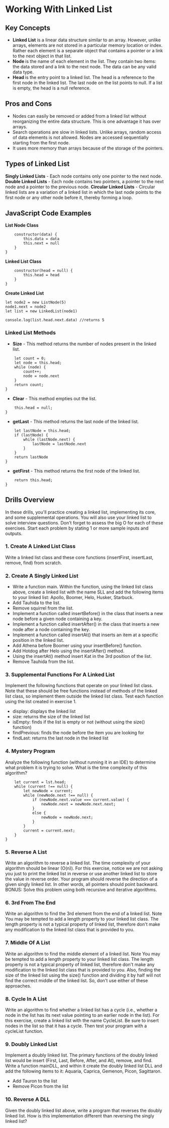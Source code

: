 # Working With Linked List

## Key Concepts

- <b>Linked List</b> is a linear data structure similar to an array. However, unlike arrays, elements are not stored in a particular memory location or index. Rather each element is a separate object that contains a pointer or a link to the next object in that list.
- <b> Node </b> is the name of each element in the list. They contain two items: the data stored and a link to the next node. The data can be any valid data type.
- <b> Head </b> is the entry point to a linked list. The head is a reference to the first node in the linked list. The last node on the list points to null. If a list is empty, the head is a null reference.

## Pros and Cons

- Nodes can easily be removed or added from a linked list without reorganizing the entire data structure. This is one advantage it has over arrays.
- Search operations are slow in linked lists. Unlike arrays, random access of data elements is not allowed. Nodes are accessed sequentially starting from the first node.
- It uses more memory than arrays because of the storage of the pointers.

## Types of Linked List

<b>Singly Linked Lists</b> - Each node contains only one pointer to the next node. 
<b>Double Linked Lists</b> - Each node contains two pointers, a pointer to the next node and a pointer to the previous node.
<b>Circular Linked Lists</b> - Circular linked lists are a variation of a linked list in which the last node points to the first node or any other node before it, thereby forming a loop.

## JavaScript Code Examples

<b>List Node Class</b>
```class ListNode {
    constructor(data) {
        this.data = data
        this.next = null                
    }
}
```

<b>Linked List Class</b>
```class LinkedList {
    constructor(head = null) {
        this.head = head
    }
}
```

<b>Create Linked List</b>
```let node1 = new ListNode(2)
let node2 = new ListNode(5)
node1.next = node2
let list = new LinkedList(node1)

console.log(list.head.next.data) //returns 5
```

### Linked List Methods

- <b>Size</b> - This method returns the number of nodes present in the linked list.

```size() {
    let count = 0; 
    let node = this.head;
    while (node) {
        count++;
        node = node.next
    }
    return count;
}
```

- <b>Clear</b> - This method empties out the list.

```clear() {
    this.head = null;
}
```

- <b>getLast</b> - This method returns the last node of the linked list.

```getLast() {
    let lastNode = this.head;
    if (lastNode) {
        while (lastNode.next) {
            lastNode = lastNode.next
        }
    }
    return lastNode
}
```

- <b>getFirst</b> - This method returns the first node of the linked list.

```getFirst() {
    return this.head;
}
```

## Drills Overview

In these drills, you'll practice creating a linked list, implementing its core, and some supplemental operations. You will also use your linked list to solve interview questions. Don't forget to assess the big O for each of these exercises. Start each problem by stating 1 or more sample inputs and outputs.

### 1. Create A Linked List Class

Write a linked list class and these core functions (insertFirst, insertLast, remove, find) from scratch.

### 2. Create A Singly Linked List


- Write a function main. Within the function, using the linked list class above, create a linked list with the name SLL and add the following items to your linked list: Apollo, Boomer, Helo, Husker, Starbuck.
- Add Tauhida to the list.
- Remove squirrel from the list.
- Implement a function called insertBefore() in the class that inserts a new node before a given node containing a key.
- Implement a function called insertAfter() in the class that inserts a new node after a node containing the key.
- Implement a function called insertAt() that inserts an item at a specific position in the linked list.
- Add Athena before Boomer using your insertBefore() function.
- Add Hotdog after Helo using the insertAfter() method.
- Using the insertAt() method insert Kat in the 3rd position of the list.
- Remove Tauhida from the list.


### 3. Supplemental Functions For A Linked List

Implement the following functions that operate on your linked list class. Note that these should be free functions instead of methods of the linked list class, so implement them outside the linked list class. Test each function using the list created in exercise 1.

- display: displays the linked list
- size: returns the size of the linked list
- isEmpty: finds if the list is empty or not (without using the size() function)
- findPrevious: finds the node before the item you are looking for
- findLast: returns the last node in the linked list


### 4. Mystery Program

Analyze the following function (without running it in an IDE) to determine what problem it is trying to solve. What is the time complexity of this algorithm?

```function WhatDoesThisProgramDo(lst) {
    let current = lst.head;
    while (current !== null) {
        let newNode = current;
        while (newNode.next !== null) {
            if (newNode.next.value === current.value) {
                newNode.next = newNode.next.next;
            }
            else {
                newNode = newNode.next;
            }
        }
        current = current.next;
    }
}
```

### 5. Reverse A List

Write an algorithm to reverse a linked list. The time complexity of your algorithm should be linear (O(n)). For this exercise, notice we are not asking you just to print the linked list in reverse or use another linked list to store the value in reverse order. Your program should reverse the direction of a given singly linked list. In other words, all pointers should point backward. BONUS: Solve this problem using both recursive and iterative algorithms.


### 6. 3rd From The End

Write an algorithm to find the 3rd element from the end of a linked list. Note You may be tempted to add a length property to your linked list class. The length property is not a typical property of linked list, therefore don't make any modification to the linked list class that is provided to you.

### 7. Middle Of A List

Write an algorithm to find the middle element of a linked list. Note You may be tempted to add a length property to your linked list class. The length property is not a typical property of linked list, therefore don't make any modification to the linked list class that is provided to you. Also, finding the size of the linked list using the size() function and dividing it by half will not find the correct middle of the linked list. So, don't use either of these approaches.

### 8. Cycle In A List

Write an algorithm to find whether a linked list has a cycle (i.e., whether a node in the list has its next value pointing to an earlier node in the list). For this exercise, create a linked list with the name CycleList. Be sure to insert nodes in the list so that it has a cycle. Then test your program with a cycleList function.


### 9. Doubly Linked List

Implement a doubly linked list. The primary functions of the doubly linked list would be insert (First, Last, Before, After, and At), remove, and find. Write a function mainDLL, and within it create the doubly linked list DLL and add the following items to it: Aquaria, Caprica, Gemenon, Picon, Sagittaron.

- Add Tauron to the list
- Remove Picon from the list

### 10. Reverse A DLL

Given the doubly linked list above, write a program that reverses the doubly linked list. How is this implementation different than reversing the singly linked list?
